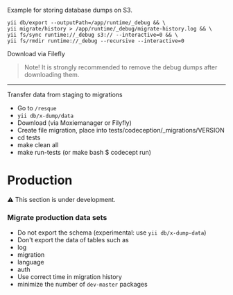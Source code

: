 
Example for storing database dumps on S3. 

    yii db/export --outputPath=/app/runtime/_debug && \
    yii migrate/history > /app/runtime/_debug/migrate-history.log && \
    yii fs/sync runtime://_debug s3:// --interactive=0 && \
    yii fs/rmdir runtime://_debug --recursive --interactive=0


Download via Filefly

> Note! It is strongly recommended to remove the debug dumps after downloading them.


---


Transfer data from staging to migrations

- Go to `/resque`
- `yii db/x-dump/data`
- Download (via Moxiemanager or Filyfly)
- Create file migration, place into tests/codeception/_migrations/VERSION
- cd tests
- make clean all
- make run-tests (or make bash $ codecept run)


Production
==========

:warning: This section is under development.

### Migrate production data sets

- Do not export the schema (experimental: use `yii db/x-dump-data`)
- Don't export the data of tables such as
 - log
 - migration
 - language
 - auth
- Use correct time in migration history
- minimize the number of `dev-master` packages

